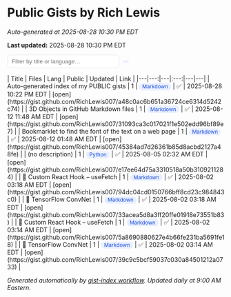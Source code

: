 # Public Gists by Rich Lewis

<style>
:root { --line:#e5e7eb; --bg:#ffffff; --bg-alt:#fafafa; --text:#0f172a; --muted:#64748b; --hint:#94a3b8; }
.controls { display:flex; gap:.5rem; align-items:center; margin:.5rem 0 1rem; flex-wrap: wrap; }
.controls input[type="search"]{ padding:.45rem .6rem; width:260px; border:1px solid var(--line); border-radius:.5rem; }
.badge { display:inline-block; padding:.15rem .45rem; border-radius:.5rem; background:#e8efff; color:#1d4ed8; font-size:.75rem; line-height:1; }
.table-wrap { overflow-x:auto; }
table { width:100%; border-collapse:collapse; font-size:.95rem; background:var(--bg); }
thead th { position:sticky; top:0; background:var(--bg); text-align:left; border-bottom:1px solid var(--line); padding:.55rem .6rem; }
tbody td { border-top:1px solid var(--line); padding:.5rem .6rem; vertical-align:top; }
tbody tr:nth-child(even){ background:var(--bg-alt); }
th.sortable { cursor:pointer; }
th.sortable::after { content:" \2195"; color:var(--hint); font-weight:normal; }
small.muted{ color:var(--muted); }
</style>
_Auto-generated at 2025-08-28 10:30 PM EDT_

**Last updated:** 2025-08-28 10:30 PM EDT

<div class="controls">
  <input id="filter" type="search" placeholder="Filter by title or language…">
  <span class="badge" id="count"></span>
</div>
<div class="table-wrap">
| Title | Files | Lang | Public | Updated | Link |
|---|---:|---|:---:|---|---|
| Auto-generated index of my PUBLIC gists | 1 | <span class="badge">Markdown</span> | ✅ | 2025-08-28 10:22 PM EDT | [open](https://gist.github.com/RichLewis007/a48c0ac6b651a36724ce6314d5242c74) |
| 3D Objects in GitHub Markdown files | 1 | <span class="badge">Markdown</span> | ✅ | 2025-08-12 11:48 AM EDT | [open](https://gist.github.com/RichLewis007/31093ca3c017021f1e502edd96bf89e7) |
| Bookmarklet to find the font of the text on a web page | 1 | <span class="badge">Markdown</span> | ✅ | 2025-08-12 01:48 AM EDT | [open](https://gist.github.com/RichLewis007/45384ad7d26361b85d8acbd2127a48fe) |
| (no description) | 1 | <span class="badge">Python</span> | ✅ | 2025-08-05 02:32 AM EDT | [open](https://gist.github.com/RichLewis007/e17ee64d75a3310518a50b3109211284) |
| 🔄 Custom React Hook – useFetch | 1 | <span class="badge">Markdown</span> | ✅ | 2025-08-02 03:18 AM EDT | [open](https://gist.github.com/RichLewis007/94dc04cd0150766bff8cd23c984843c0) |
| 🧠 TensorFlow ConvNet | 1 | <span class="badge">Markdown</span> | ✅ | 2025-08-02 03:18 AM EDT | [open](https://gist.github.com/RichLewis007/33acea5d8a3ff20ffe01918e73551b83) |
| 🔄 Custom React Hook – useFetch | 1 | <span class="badge">Markdown</span> | ✅ | 2025-08-02 03:14 AM EDT | [open](https://gist.github.com/RichLewis007/5a8690880627e4b66fe231ba5691fe18) |
| 🧠 TensorFlow ConvNet | 1 | <span class="badge">Markdown</span> | ✅ | 2025-08-02 03:14 AM EDT | [open](https://gist.github.com/RichLewis007/39c9c5bcf59037c030a84501212a0733) |
</div>

_Generated automatically by [gist-index workflow](https://github.com/RichLewis007/gist-index). Updated daily at 9:00 AM Eastern._

<script>
(function(){
  const q=document.getElementById('filter');
  const table=document.querySelector('table'); if(!table) return;
  const tbody=table.tBodies[0]; const rows=[...tbody.rows];
  const ths=table.tHead? table.tHead.rows[0].cells : [];
  const count=document.getElementById('count');
  // mark sortable columns: Title(0), Files(1), Lang(2), Updated(4)
  [0,1,2,4].forEach(i=>ths[i] && ths[i].classList.add('sortable'));

  function applyFilter(){
    const term=(q?.value||"").toLowerCase();
    let visible=0;
    rows.forEach(tr=>{
      const text=tr.textContent.toLowerCase();
      const show=!term || text.includes(term);
      tr.style.display=show?"":"none";
      if(show) visible++;
    });
    if(count){ count.textContent = visible + " gists"; }
  }
  q && q.addEventListener('input', applyFilter);
  applyFilter();

  function cellVal(tr,i){
    const t=(tr.cells[i]?.textContent||"").trim();
    return t;
  }

  function sortBy(idx){
    let asc = !ths[idx].dataset.desc;
    rows.sort((a,b)=>{
      const A=cellVal(a,idx), B=cellVal(b,idx);
      // try date
      if(!isNaN(Date.parse(A)) && !isNaN(Date.parse(B))){
        return asc ? (new Date(A)-new Date(B)) : (new Date(B)-new Date(A));
      }
      // try number
      const nA=parseFloat(A), nB=parseFloat(B);
      if(!isNaN(nA) && !isNaN(nB)){ return asc ? (nA-nB) : (nB-nA); }
      // fallback string
      return asc ? A.localeCompare(B) : B.localeCompare(A);
    });
    rows.forEach(r=>tbody.appendChild(r));
    // toggle state
    ths[idx].dataset.desc = asc ? "" : "1";
  }

  [0,1,2,4].forEach(i=>{
    if(!ths[i]) return;
    ths[i].addEventListener('click', ()=>sortBy(i));
  });

  // Re-apply filter after sort to keep count correct
  table.addEventListener('click', e=>{
    if(e.target.closest('th')) setTimeout(applyFilter, 0);
  });

  // Support Material's client-side swaps if this ever sits behind it
  if(window.document$){ window.document$.subscribe(applyFilter); }
})();
</script>
